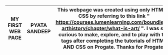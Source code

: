 | MY FIRST WEB PAGE | PYATA SANDEEP | This webpage was created using only HTML & CSS by referring to this link " https://courses.lumenlearning.com/boundless-arthistory/chapter/what-is-art/ ". I was so curious to make, explore, and to play with the tags after completing the tutorials of HTML AND CSS on Progate. Thanks for Progate!   | [LINK](  https://sandeep-pyata.github.io/web_page_1_what_is_art/Practice%20-%20Page/web_page.html ) | [GitHub Repo](https://github.com/sandeep-pyata/web_page_1_what_is_art ) | ![Cover Photo](https://courses.lumenlearning.com/boundless-arthistory/wp-content/themes/bombadil/assets/images/LumenOnDark-150x69.png  ) |
|-|-|-|-|-|-|
